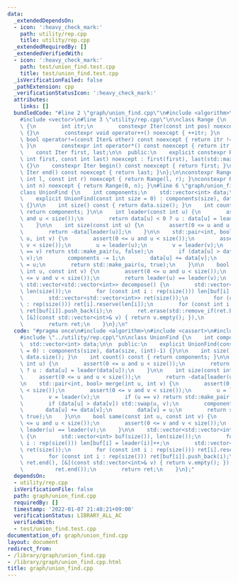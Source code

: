 ```yaml
---
data:
  _extendedDependsOn:
  - icon: ':heavy_check_mark:'
    path: utility/rep.cpp
    title: utility/rep.cpp
  _extendedRequiredBy: []
  _extendedVerifiedWith:
  - icon: ':heavy_check_mark:'
    path: test/union_find.test.cpp
    title: test/union_find.test.cpp
  _isVerificationFailed: false
  _pathExtension: cpp
  _verificationStatusIcon: ':heavy_check_mark:'
  attributes:
    links: []
  bundledCode: "#line 2 \"graph/union_find.cpp\"\n#include <algorithm>\n#include <cassert>\n\
    #include <vector>\n#line 3 \"utility/rep.cpp\"\n\nclass Range {\n    struct Iter\
    \ {\n        int itr;\n        constexpr Iter(const int pos) noexcept : itr(pos)\
    \ {}\n        constexpr void operator++() noexcept { ++itr; }\n        constexpr\
    \ bool operator!=(const Iter& other) const noexcept { return itr != other.itr;\
    \ }\n        constexpr int operator*() const noexcept { return itr; }\n    };\n\
    \    const Iter first, last;\n\n  public:\n    explicit constexpr Range(const\
    \ int first, const int last) noexcept : first(first), last(std::max(first, last))\
    \ {}\n    constexpr Iter begin() const noexcept { return first; }\n    constexpr\
    \ Iter end() const noexcept { return last; }\n};\n\nconstexpr Range rep(const\
    \ int l, const int r) noexcept { return Range(l, r); }\nconstexpr Range rep(const\
    \ int n) noexcept { return Range(0, n); }\n#line 6 \"graph/union_find.cpp\"\n\n\
    class UnionFind {\n    int components;\n    std::vector<int> data;\n\n  public:\n\
    \    explicit UnionFind(const int size = 0) : components(size), data(size, (int)-1)\
    \ {}\n\n    int size() const { return data.size(); }\n    int count() const {\
    \ return components; }\n\n    int leader(const int u) {\n        assert(0 <= u\
    \ and u < size());\n        return data[u] < 0 ? u : data[u] = leader(data[u]);\n\
    \    }\n\n    int size(const int u) {\n        assert(0 <= u and u < size());\n\
    \        return -data[leader(u)];\n    }\n\n    std::pair<int, bool> merge(int\
    \ u, int v) {\n        assert(0 <= u and u < size());\n        assert(0 <= v and\
    \ v < size());\n        u = leader(u);\n        v = leader(v);\n        if (u\
    \ == v) return std::make_pair(u, false);\n        if (data[u] > data[v]) std::swap(u,\
    \ v);\n        components -= 1;\n        data[u] += data[v];\n        data[v]\
    \ = u;\n        return std::make_pair(u, true);\n    }\n\n    bool same(const\
    \ int u, const int v) {\n        assert(0 <= u and u < size());\n        assert(0\
    \ <= v and v < size());\n        return leader(u) == leader(v);\n    }\n\n   \
    \ std::vector<std::vector<int>> decompose() {\n        std::vector<int> buf(size()),\
    \ len(size());\n        for (const int i : rep(size())) len[buf[i] = leader(i)]++;\n\
    \        std::vector<std::vector<int>> ret(size());\n        for (const int i\
    \ : rep(size())) ret[i].reserve(len[i]);\n        for (const int i : rep(size()))\
    \ ret[buf[i]].push_back(i);\n        ret.erase(std::remove_if(ret.begin(), ret.end(),\
    \ [&](const std::vector<int>& v) { return v.empty(); }),\n                  ret.end());\n\
    \        return ret;\n    }\n};\n"
  code: "#pragma once\n#include <algorithm>\n#include <cassert>\n#include <vector>\n\
    #include \"../utility/rep.cpp\"\n\nclass UnionFind {\n    int components;\n  \
    \  std::vector<int> data;\n\n  public:\n    explicit UnionFind(const int size\
    \ = 0) : components(size), data(size, (int)-1) {}\n\n    int size() const { return\
    \ data.size(); }\n    int count() const { return components; }\n\n    int leader(const\
    \ int u) {\n        assert(0 <= u and u < size());\n        return data[u] < 0\
    \ ? u : data[u] = leader(data[u]);\n    }\n\n    int size(const int u) {\n   \
    \     assert(0 <= u and u < size());\n        return -data[leader(u)];\n    }\n\
    \n    std::pair<int, bool> merge(int u, int v) {\n        assert(0 <= u and u\
    \ < size());\n        assert(0 <= v and v < size());\n        u = leader(u);\n\
    \        v = leader(v);\n        if (u == v) return std::make_pair(u, false);\n\
    \        if (data[u] > data[v]) std::swap(u, v);\n        components -= 1;\n \
    \       data[u] += data[v];\n        data[v] = u;\n        return std::make_pair(u,\
    \ true);\n    }\n\n    bool same(const int u, const int v) {\n        assert(0\
    \ <= u and u < size());\n        assert(0 <= v and v < size());\n        return\
    \ leader(u) == leader(v);\n    }\n\n    std::vector<std::vector<int>> decompose()\
    \ {\n        std::vector<int> buf(size()), len(size());\n        for (const int\
    \ i : rep(size())) len[buf[i] = leader(i)]++;\n        std::vector<std::vector<int>>\
    \ ret(size());\n        for (const int i : rep(size())) ret[i].reserve(len[i]);\n\
    \        for (const int i : rep(size())) ret[buf[i]].push_back(i);\n        ret.erase(std::remove_if(ret.begin(),\
    \ ret.end(), [&](const std::vector<int>& v) { return v.empty(); }),\n        \
    \          ret.end());\n        return ret;\n    }\n};"
  dependsOn:
  - utility/rep.cpp
  isVerificationFile: false
  path: graph/union_find.cpp
  requiredBy: []
  timestamp: '2022-01-07 21:48:21+09:00'
  verificationStatus: LIBRARY_ALL_AC
  verifiedWith:
  - test/union_find.test.cpp
documentation_of: graph/union_find.cpp
layout: document
redirect_from:
- /library/graph/union_find.cpp
- /library/graph/union_find.cpp.html
title: graph/union_find.cpp
---
```

